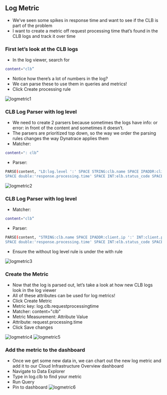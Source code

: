 ## Log Metric

- We’ve seen some spikes in response time and want to see if the CLB is part of the problem
- I want to create a metric off request processing time that’s found in the CLB logs and track it over time


### First let’s look at the CLB logs
- In the log viewer, search for
```bash
content="clb”
```
- Notice how there’s a lot of numbers in the log?
- We can parse these to use them in queries and metrics!
- Click Create processing rule

![logmetric1](../../assets/images/logmetric1.png)

### CLB Log Parser with log level
- We need to create 2 parsers because sometimes the logs have info: or error: in front of the content and sometimes it doesn’t.
- The parsers are prioritized top down, so the way we order the parsing rules changes the way Dynatrace applies them
- Matcher:
``` bash
content=": clb”
```
- Parser:
```bash
PARSE(content, "LD:log.level ':' SPACE STRING:clb.name SPACE IPADDR:client.ip ':' INT:client.port SPACE IPADDR:backend.ip ':' INT:'backend.port' SPACE double:'request.processing.time' SPACE double:'backend.processing.time'
SPACE double:'response.processing.time' SPACE INT:elb.status_code SPACE INT:backend.status.code SPACE INT:recieved.bytes SPACE INT:sent.bytes SPACE STRING:request SPACE")
```
![logmetric2](../../assets/images/logmetric2.png)

### CLB Log Parser with log level
- Matcher:
``` bash
content="clb”
```
- Parser:
```bash
PARSE(content, "STRING:clb.name SPACE IPADDR:client.ip ':' INT:client.port SPACE IPADDR:backend.ip ':' INT:'backend.port' SPACE double:'request.processing.time' SPACE double:'backend.processing.time'
SPACE double:'response.processing.time' SPACE INT:elb.status_code SPACE INT:backend.status.code SPACE INT:recieved.bytes SPACE INT:sent.bytes SPACE STRING:request SPACE")
```
- Ensure the without log level rule is under the with rule

![logmetric3](../../assets/images/logmetric3.png)


### Create the Metric
- Now that the log is parsed out, let’s take a look at how new CLB logs look in the log viewer
- All of these attributes can be used for log metrics!
- Click Create Metric  
- Metric key: log.clb.requestprocessingtime
- Matcher:  content="clb”
- Metric Measurement: Attribute Value
- Attribute: request.processing.time
- Click Save changes

![logmetric4](../../assets/images/logmetric4.png)
![logmetric5](../../assets/images/logmetric5.png)


### Add the metric to the dashboard
- Once we get some new data in, we can chart out the new log metric and add it to our Cloud Infrastructure Overview dashboard
- Navigate to Data Explorer
- Type in log.clb to find your metric
- Run Query
- Pin to dashboard
![logmetric6](../../assets/images/logmetric6.png)
